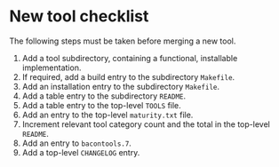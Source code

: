 New tool checklist
==================
The following steps must be taken before merging a new tool.

1. Add a tool subdirectory, containing a functional, installable
   implementation.
2. If required, add a build entry to the subdirectory `Makefile`.
3. Add an installation entry to the subdirectory `Makefile`.
4. Add a table entry to the subdirectory `README`.
5. Add a table entry to the top-level `TOOLS` file.
6. Add an entry to the top-level `maturity.txt` file.
7. Increment relevant tool category count and the total in the top-level
   `README`.
8. Add an entry to `bacontools.7`.
9. Add a top-level `CHANGELOG` entry.
